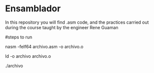 # Ensamblador

In this repository you will find .asm code, and the practices carried out during the course taught by the engineer Rene Guaman


#steps to run 


nasm -felf64 archivo.asm -o archivo.o


ld -o archivo archivo.o


./archivo
